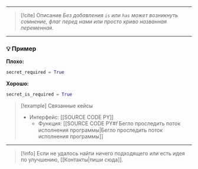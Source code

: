 ***

> [!cite] Описание
>_Без добавления `is` или `has` может возникнуть сомнение, флаг перед нами или просто криво названная переменная._

***
### 💡 Пример


**Плохо:**
```python
secret_required = True
```

**Хорошо:**
```python
secret_is_required = True
```

> [!example] Связанные кейсы
>- Интерфейс: [[SOURCE CODE PY]]
>	- Функция: [[SOURCE CODE PY#𝑓 Бегло проследить поток исполнения программы|Бегло проследить поток исполнения программы]]

***

> [!info]
> Если не удалось найти ничего подходящего или есть идея по улучшению, [[Контакты|пиши сюда]].
